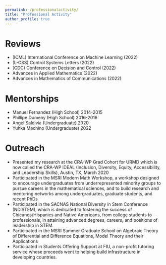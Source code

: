 ```yaml
---
permalink: /professionalactivity/
title: "Professional Activity"
author_profile: true
---
```


# Reviews
+ (ICML) International Conference on Machine Learning (2022)
+ (L-CSS) Control Systems Letters (2022)
+ (CDC) Conference on Decision and Control (2022)
+ Advances in Applied Mathematics (2022)
+ Advances in Mathematics of Communications (2022)

# Mentorships
+ Manuel Fernandez (High School) 2014-2015
+ Phillipe Dumeny (High School) 2016-2019
+ Angel Saldivia (Undergraduate) 2020
+ Yuhka Machino (Undergraduate) 2022

# Outreach
+ Presented my research at the CRA-WP Grad Cohort for URMD which is now called the CRA-WP IDEAL
(Inclusion, Diversity, Equity, Accessibility, and Leadership Skills), Austin, TX, March 2020
+ Participated in the MSRI Modern Math Workshop, a workshop designed to encourage undergraduates from
underrepresented minority groups to pursue careers in the mathematical sciences, and to build research
and mentoring networks among undergraduates, graduate students, and recent PhDs
+ Participated in the SACNAS National Diversity in Stem Conference (NDiSTEM), which is dedicated to
fostering the success of Chicanos/Hispanics and Native Americans, from college students to professionals,
in attaining advanced degrees, careers, and positions of leadership in STEM.
+ Participated in the MSRI Summer Graduate School on Algebraic Theory of Differential and Difference
Equations, Model Theory and their Applications
+ Participated in Students Offering Support at FIU, a non-profit tutoring service whose proceeds went to
helping build infrastructure in developing countries.

